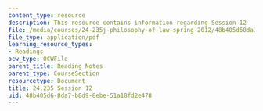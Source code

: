 ```yaml
---
content_type: resource
description: This resource contains information regarding Session 12
file: /media/courses/24-235j-philosophy-of-law-spring-2012/48b405d68da7b8d98ebe51a18fd2e478_MIT24_235JS12_Session12.pdf
file_type: application/pdf
learning_resource_types:
- Readings
ocw_type: OCWFile
parent_title: Reading Notes
parent_type: CourseSection
resourcetype: Document
title: 24.235 Session 12
uid: 48b405d6-8da7-b8d9-8ebe-51a18fd2e478
---
```

